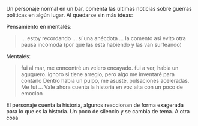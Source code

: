Un personaje normal en un bar, comenta las últimas noticias sobre
guerras politicas en algún lugar. Al quedarse sin más ideas:

Pensamiento en mentalés:

> ... estoy recordando ... sí una anécdota ...
> la comento así evito otra pausa incómoda
> (por que las está habiendo y las van surfeando)

Mentalés:

> fui al mar, me enncontré un velero encayado.
> fui a ver, habia un aguguero. ignoro si tiene arreglo, pero algo me inventaré para contarlo
> Dentro habia un pulpo, me asusté, pulsaciones aceleradas.
> Me fuí ...
> Vale ahora cuenta la historia en voz alta con un poco de emocion

El personaje cuenta la historia, algunos reaccionan de forma exagerada para lo que es la historia.
Un poco de silencio y se cambia de tema.
A otra cosa
